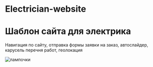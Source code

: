 # Electrician-website

<h1>Шаблон сайта для электрика</h1>
<p>Навигация по сайту, отправка формы заявки на заказ, автослайдер, карусель перечня работ, геолокация</p>
<a href=""></a>
<img src="https://encrypted-tbn0.gstatic.com/images?q=tbn:ANd9GcQLo_abic22KqTluhkSZumlUA0yr_bU5jsLbA&usqp=CAU" alt="лампочки" />
